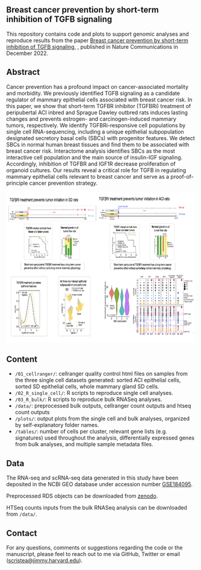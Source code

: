 Breast cancer prevention by short-term inhibition of TGFB signaling
--------

This repository contains code and plots to support genomic analyses and reproduce results from the paper [Breast cancer prevention by short-term inhibition of TGFB signaling](https://), , published in Nature Communications in December 2022.


Abstract
--------
Cancer prevention has a profound impact on cancer-associated mortality and morbidity. We previously identified TGFB signaling as a candidate regulator of mammary epithelial cells associated with breast cancer risk. In this paper, we show that short-term TGFBR inhibitor (TGFBRi) treatment of peripubertal ACI inbred and Sprague Dawley outbred rats induces lasting changes and prevents estrogen- and carcinogen-induced mammary tumors, respectively. We identify TGFBRi-responsive cell populations by single cell RNA-sequencing, including a unique epithelial subpopulation designated secretory basal cells (SBCs) with progenitor features. We detect SBCs in normal human breast tissues and find them to be associated with breast cancer risk. Interactome analysis identifies SBCs as the most interactive cell population and the main source of insulin-IGF signaling. Accordingly, inhibition of TGFBR and IGF1R decrease proliferation of organoid cultures. Our results reveal a critical role for TGFB in regulating mammary epithelial cells relevant to breast cancer and serve as a proof-of-principle cancer prevention strategy.


<p align="center"> 
<img src="overview-github.png" width="900" height="400"/>
</p>


Content
-------
* `/01_cellranger/`: cellranger quality control html files on samples from the three single cell datasets generated: sorted ACI epithelial cells, sorted SD epithelial cells, whole mammary gland SD cells. 
* `/02_R_single_cell/`: R scripts to reproduce single cell analyses.
* `/03_R_bulk/`: R scripts to reproduce bulk RNASeq analyses.
* `/data/`: preprocessed bulk outputs, cellranger count outputs and htseq count outputs
* `/plots/`: output plots from the single cell and bulk analyses, organized by self-explanatory folder names.
* `/tables/`: number of cells per cluster, relevant gene lists (e.g. signatures) used throughout the analysis, differentially expressed genes from bulk analyses, and multiple sample metadata files.


Data
-------
The RNA-seq and scRNA-seq data generated in this study have been deposited in the NCBI GEO database under accession number [GSE184095](https://0-www-ncbi-nlm-nih-gov.brum.beds.ac.uk/geo/query/acc.cgi?acc=GSE184095).

Preprocessed RDS objects can be downloaded from [zenodo](https://zenodo.org/record/7293642#.Y4krEi-B19f).

HTSeq counts inputs from the bulk RNASeq analysis can be downloaded from `/data/`.


## Contact
For any questions, comments or suggestions regarding the code or the manuscript, please feel to reach out to me via GitHub, Twitter or email (scristea@jimmy.harvard.edu).
